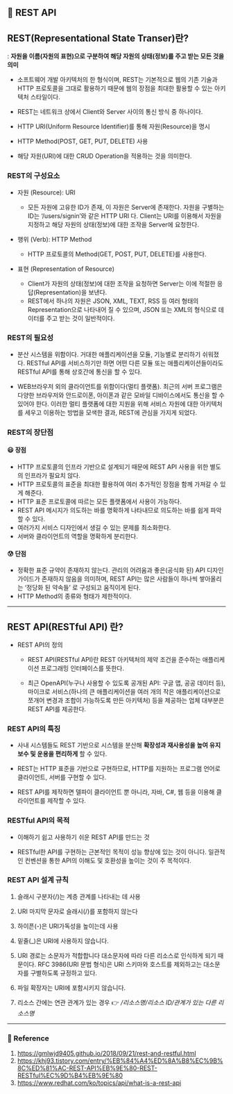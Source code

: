 ## 🌈 REST API

## REST(Representational State Transer)란?
: **자원을 이름(자원의 표현)으로 구분하여 해당 자원의 상태(정보)를 주고 받는 모든 것을 의미**

- 소프트웨어 개발 아키텍처의 한 형식이며, REST는 기본적으로 웹의 기존 기술과 HTTP 프로토콜을 그대로 활용하기 때문에 웹의 장점을 최대한 활용할 수 있는 아키텍처 스타일이다.

- REST는 네트워크 상에서 Client와 Server 사이의 통신 방식 중 하나이다.

- HTTP URI(Uniform Resource Identifier)를 통해 자원(Resource)을 명시

- HTTP Method(POST, GET, PUT, DELETE) 사용
- 해당 자원(URI)에 대한 CRUD Operation을 적용하는 것을 의미한다.


### REST의 구성요소

- 자원 (Resource): URI
  - 모든 자원에 고유한 ID가 존재, 이 자원은 Server에 존재한다.
자원을 구별하는 ID는 ‘/users/signin’와 같은 HTTP URI 다.
Client는 URI를 이용해서 자원을 지정하고 해당 자원의 상태(정보)에 대한 조작을 Server에 요청한다.
- 행위 (Verb): HTTP Method
  - HTTP 프로토콜의 Method(GET, POST, PUT, DELETE)를 사용한다.

- 표현 (Representation of Resource)
  - Client가 자원의 상태(정보)에 대한 조작을 요청하면 Server는 이에 적절한 응답(Representation)을 보낸다.
  - REST에서 하나의 자원은 JSON, XML, TEXT, RSS 등 여러 형태의 Representation으로 나타내어 질 수 있으며, JSON 또는 XML의 형식으로 데이터를 주고 받는 것이 일반적이다. 

### REST의 필요성
- 분산 시스템을 위함이다. 
거대한 애플리케이션을 모듈, 기능별로 분리하기 쉬워졌다. RESTful API를 서비스하기만 하면 어떤 다른 모듈 또는 애플리케이션들이라도 RESTful API를 통해 상호간에 통신을 할 수 있다. 

- WEB브라우저 외의 클라이언트를 위함이다(멀티 플랫폼).
최근의 서버 프로그램은 다양한 브라우저와 안드로이폰, 아이폰과 같은 모바일 디바이스에서도 통신을 할 수 있어야 한다.
이러한 멀티 플랫폼에 대한 지원을 위해 서비스 자원에 대한 아키텍처를 세우고 이용하는 방법을 모색한 결과, REST에 관심을 가지게 되었다.


### REST의 장단점
#### 😃 장점
- HTTP 프로토콜의 인프라 기반으로 설계되기 때문에 REST API 사용을 위한 별도의 인프라가 필요치 않다.
- HTTP 프로토콜의 표준을 최대한 활용하여 여러 추가적인 장점을 함께 가져갈 수 있게 해준다.
- HTTP 표준 프로토콜에 따르는 모든 플랫폼에서 사용이 가능하다.
- REST API 메시지가 의도하는 바를 명확하게 나타내므로 의도하는 바를 쉽게 파악할 수 있다.
- 여러가지 서비스 디자인에서 생길 수 있는 문제를 최소화한다.
- 서버와 클라이언트의 역할을 명확하게 분리한다.

#### 😰 단점
- 정확한 표준 규약이 존재하지 않는다. 관리의 어려움과 좋은(공식화 된) API 디자인 가이드가 존재하지 않음을 의미하며, REST API는 많은 사람들이 하나씩 쌓아올리는 ‘정당화 된 약속들’ 로 구성되고 움직이게 된다.
- HTTP Method의 종류와 형태가 제한적이다.

---

## REST API(RESTful API) 란?
- REST API의 정의
  - REST API(RESTful API)란 REST 아키텍처의 제약 조건을 준수하는 애플리케이션 프로그래밍 인터페이스를 뜻한다.

  - 최근 OpenAPI(누구나 사용할 수 있도록 공개된 API: 구글 맵, 공공 데이터 등), 마이크로 서비스(하나의 큰 애플리케이션을 여러 개의 작은 애플리케이션으로 쪼개어 변경과 조합이 가능하도록 만든 아키텍처) 등을 제공하는 업체 대부분은 REST API를 제공한다.

### REST API의 특징
- 사내 시스템들도 REST 기반으로 시스템을 분산해 **확장성과 재사용성을 높여 유지보수 및 운용을 편리하게** 할 수 있다.

- REST는 HTTP 표준을 기반으로 구현하므로, HTTP를 지원하는 프로그램 언어로 클라이언트, 서버를 구현할 수 있다.

- REST API를 제작하면 델파이 클라이언트 뿐 아니라, 자바, C#, 웹 등을 이용해 클라이언트를 제작할 수 있다.


### RESTful API의 목적
- 이해하기 쉽고 사용하기 쉬운 REST API를 만드는 것

- RESTful한 API를 구현하는 근본적인 목적이 성능 향상에 있는 것이 아니다. 일관적인 컨벤션을 통한 API의 이해도 및 호환성을 높이는 것이 주 목적이다.

### REST API 설계 규칙
1) 슬래시 구분자(/)는 계층 관계를 나타내는 데 사용

2) URI 마지막 문자로 슬래시(/)를 포함하지 않는다

3) 하이픈(-)은 URI가독성을 높이는데 사용

4) 밑줄(_)은 URI에 사용하지 않습니다.

5) URI 경로는 소문자가 적합합니다
대소문자에 따라 다른 리소스로 인식하게 되기 때문이다. RFC 3986(URI 문법 형식)은 URI 스키마와 호스트를 제외하고는 대소문자를 구별하도록 규정하고 있다.

6) 파일 확장자는 URI에 포함시키지 않습니다.

7) 리소스 간에는 연관 관계가 있는 경우
	👉 _/리소스명/리소스 ID/관계가 있는 다른 리소스명_


---

### 📝 Reference
1. https://gmlwjd9405.github.io/2018/09/21/rest-and-restful.html
2. https://khj93.tistory.com/entry/%EB%84%A4%ED%8A%B8%EC%9B%8C%ED%81%AC-REST-API%EB%9E%80-REST-RESTful%EC%9D%B4%EB%9E%80
3. https://www.redhat.com/ko/topics/api/what-is-a-rest-api